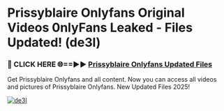 # Prissyblaire Onlyfans Original Videos 0nlyFans Leaked - Files Updated! (de3l)

<h3>🔴 CLICK HERE 🌐==►► <a href="https://tinyurl.com/ehrbuxhb" rel="nofollow">Prissyblaire Onlyfans Updated Files</a></h3>

Get Prissyblaire Onlyfans and all content. Now you can access all videos and pictures of Prissyblaire Onlyfans. New Updated Files 2025!

[![de3l](https://i.imgur.com/lVYEuWS.gif)](https://tinyurl.com/ehrbuxhb)
